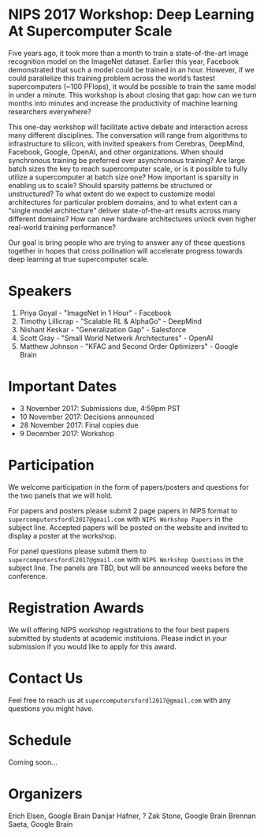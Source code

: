 # NIPS 2017 Workshop: Deep Learning At Supercomputer Scale

Five years ago, it took more than a month to train a state-of-the-art image recognition model on the ImageNet dataset. Earlier this year, Facebook demonstrated that such a model could be trained in an hour. However, if we could parallelize this training problem across the world’s fastest supercomputers (~100 PFlops), it would be possible to train the same model in under a minute. This workshop is about closing that gap: how can we turn months into minutes and increase the productivity of machine learning researchers everywhere?

This one-day workshop will facilitate active debate and interaction across many different disciplines. The conversation will range from algorithms to infrastructure to silicon, with invited speakers from Cerebras, DeepMind, Facebook, Google, OpenAI, and other organizations. When should synchronous training be preferred over asynchronous training? Are large batch sizes the key to reach supercomputer scale, or is it possible to fully utilize a supercomputer at batch size one? How important is sparsity in enabling us to scale? Should sparsity patterns be structured or unstructured? To what extent do we expect to customize model architectures for particular problem domains, and to what extent can a “single model architecture” deliver state-of-the-art results across many different domains? How can new hardware architectures unlock even higher real-world training performance?

Our goal is bring people who are trying to answer any of these questions together in hopes that cross pollination will accelerate progress towards deep learning at true supercomputer scale.

# Speakers

1. Priya Goyal - "ImageNet in 1 Hour" - Facebook
2. Timothy Lillicrap - "Scalable RL & AlphaGo" - DeepMind
3. Nishant Keskar - "Generalization Gap" - Salesforce
4. Scott Gray - "Small World Network Architectures" - OpenAI
5. Matthew Johnson - "KFAC and Second Order Optimizers" - Google Brain

# Important Dates

* 3 November 2017: Submissions due, 4:59pm PST
* 10 November 2017: Decisions announced
* 28 November 2017: Final copies due
* 9 December 2017: Workshop

# Participation

We welcome participation in the form of papers/posters and questions for the two panels that we will hold.  

For papers and posters please submit 2 page papers in NIPS format to `supercomputersfordl2017@gmail.com` with `NIPS Workshop Papers` in the subject line.  Accepted papers will be posted on the website and invited to display a poster at the workshop.

For panel questions please submit them to `supercomputersfordl2017@gmail.com` with `NIPS Workshop Questions` in the subject line.  The panels are TBD, but will be announced weeks before the conference.

# Registration Awards

We will offering NIPS workshop registrations to the four best papers submitted by students at academic instituions.  Please indict in your submission if you would like to apply for this award.

# Contact Us

Feel free to reach us at `supercomputersfordl2017@gmail.com` with any questions you might have.

# Schedule
Coming soon...

# Organizers
Erich Elsen, Google Brain
Danijar Hafner, ?
Zak Stone, Google Brain
Brennan Saeta, Google Brain
